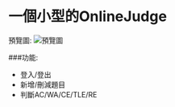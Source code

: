 一個小型的OnlineJudge
=====================

預覽圖:
![預覽圖](http://i.imgur.com/zILxBDR.jpg)

###功能:
- 登入/登出
- 新增/刪減題目
- 判斷AC/WA/CE/TLE/RE